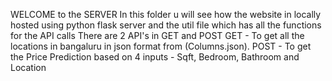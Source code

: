 WELCOME to the SERVER
In this folder u will see how the website in locally hosted using python flask server  and the util file which has all the functions for the API calls 
There are 2 API's in GET and POST 
GET - To get all the locations in bangaluru in json format from (Columns.json).
POST - To get the Price Prediction based on 4 inputs - Sqft, Bedroom, Bathroom and Location

